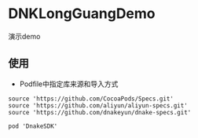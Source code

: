 # DNKLongGuangDemo

演示demo

## 使用
- Podfile中指定库来源和导入方式
```
source 'https://github.com/CocoaPods/Specs.git'
source 'https://github.com/aliyun/aliyun-specs.git'
source 'https://github.com/dnakeyun/dnake-specs.git'

pod 'DnakeSDK'

```

